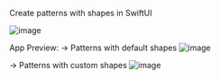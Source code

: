 Create patterns with shapes in SwiftUI

![image](https://github.com/user-attachments/assets/b8c67008-12d0-4ecc-837d-4dca695f500f)

App Preview:
-> Patterns with default shapes
![image](https://github.com/user-attachments/assets/8ed399fa-f458-405c-8fee-b91c63960004)

-> Patterns with custom shapes
![image](https://github.com/user-attachments/assets/6cf0a920-4e97-4efc-9083-aad405fb992d)
